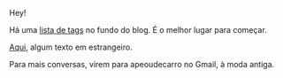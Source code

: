 Hey!

Há uma [lista de tags](https://apeoudecarro.org/blog) no fundo do blog. É o melhor lugar para começar.

[Aqui](https://apeoudecarro.org/blog/en-ingl%C3%A9s/), algum texto em estrangeiro.

Para mais conversas, virem para apeoudecarro no Gmail, à moda antiga.

